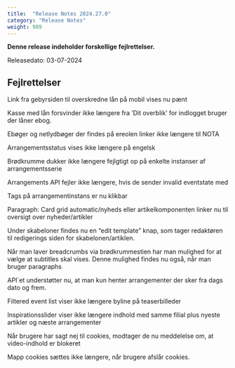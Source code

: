 ```yaml
---
title:  "Release Notes 2024.27.0"
category: "Release Notes"
weight: 989
---
```


**Denne release indeholder forskellige fejlrettelser.**

Releasedato: 03-07-2024

## Fejlrettelser

Link fra gebyrsiden til overskredne lån på mobil vises nu pænt

Kasse med lån forsvinder ikke længere fra ’Dit overblik’ for indlogget bruger der låner ebog.

Ebøger og netlydbøger der findes på ereolen linker ikke længere til NOTA

Arrangementsstatus vises ikke længere på engelsk

Brødkrumme dukker ikke længere fejlgtigt op på enkelte instanser af arrangementsserie

Arrangements API fejler ikke længere, hvis de sender invalid eventstate med

Tags på arrangementinstans er nu klikbar

Paragraph: Card grid automatic/nyheds eller artikelkomponenten linker nu til oversigt over nyheder/artikler 

Under skabeloner findes nu en “edit template” knap, som tager redaktøren til redigerings siden for skabelonen/artiklen.

Når man laver breadcrumbs via brødkrummestien har man mulighed for at vælge at subtitles skal vises. Denne mulighed findes nu også, når man bruger paragraphs

API´et understøtter nu, at man kun henter arrangementer der sker fra dags dato og frem. 

Filtered event list viser ikke længere byline på teaserbilleder

Inspirationsslider viser ikke længere indhold med samme filial plus nyeste artikler og næste arrangementer

Når brugere har sagt nej til cookies, modtager de nu meddelelse om, at video-indhold er blokeret

Mapp cookies sættes ikke længere, når brugere afslår cookies.
